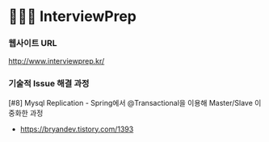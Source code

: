 # 🧑🏻‍💻 InterviewPrep

### 웹사이트 URL
http://www.interviewprep.kr/


### 기술적 Issue 해결 과정

[#8] Mysql Replication - Spring에서 @Transactional을 이용해 Master/Slave 이중화한 과정
- https://bryandev.tistory.com/1393

